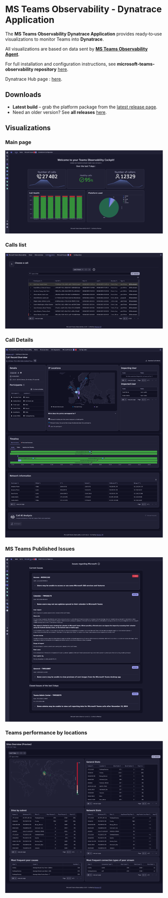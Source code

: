 # MS Teams Observability - Dynatrace Application

The **MS Teams Observability Dynatrace Application** provides ready‑to‑use visualizations to monitor Teams into **Dynatrace**. 

All visualizations are based on data sent by [**MS Teams Observability Agent**](https://github.com/Phenisys/microsoft-teams-observability).

For full installation and configuration instructions, see **microsoft-teams-observability repository** [here](https://github.com/Phenisys/microsoft-teams-observability).

Dynatrace Hub page : [here](https://www.dynatrace.com/hub/detail/microsoft-teams-observability/).

## Downloads
- **Latest build** – grab the platform package from the [latest release page](https://github.com/Phenisys/microsoft-teams-observability-dynatrace-app/releases/latest).
- Need an older version? See **all releases** [here](https://github.com/Phenisys/microsoft-teams-observability-dynatrace-app/releases).

## Visualizations

### Main page

![image](https://github.com/Phenisys/microsoft-teams-observability/blob/main/src/assets/images/Dynatrace/App_%231_Tab_Home.png)

### Calls list

![image](https://github.com/Phenisys/microsoft-teams-observability/blob/main/src/assets/images/Dynatrace/App_%233_Choose_Call.png)

### Call Details

![image](https://github.com/Phenisys/microsoft-teams-observability/blob/main/src/assets/images/Dynatrace/App_%234_Tab_CallRecordOverview.png)

### MS Teams Published Issues

![image](https://github.com/Phenisys/microsoft-teams-observability/blob/main/src/assets/images/Dynatrace/App_%235_Tab_MicrosoftIssues.png)

### Teams performance by locations

![image](https://github.com/Phenisys/microsoft-teams-observability/blob/main/src/assets/images/Dynatrace/App_%232_Site_Overview.png)

